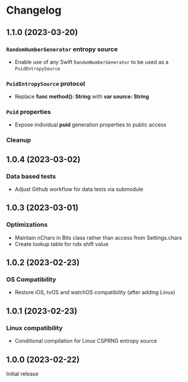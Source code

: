 # Changelog

## 1.1.0 (2023-03-20)

### `RandomNumberGenerator` entropy source
- Enable use of any Swift `RandomNumberGenerator` to be used as a `PuidEntropySource`

### `PuidEntropySource` protocol
- Replace **func method(): String** with **var source: String**

### `Puid` properties
- Expose individual **puid** generation properties to public access

### Cleanup

## 1.0.4 (2023-03-02)

### Data based tests
- Adjust Github workflow for data tests via submodule

## 1.0.3 (2023-03-01)

### Optimizations
- Maintain nChars in Bits class rather than access from Settings.chars
- Create lookup table for ndx shift value

## 1.0.2 (2023-02-23)

### OS Compatibility
- Restore iOS, tvOS and watchOS compatibility (after adding Linux)

## 1.0.1 (2023-02-23)

### Linux compatibility
- Conditional compilation for Linux CSPRNG entropy source

## 1.0.0 (2023-02-22)

Initial release
